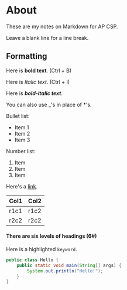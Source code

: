 # About

These are my notes on Markdown for AP CSP.

Leave a blank line for a line break.

## Formatting

Here is **bold text**. (Ctrl + B)

Here is *Italic text*. (Ctrl + I)

Here is ***bold-italic text***.

You can also use _'s in place of *'s.

Bullet list:
* Item 1
* Item 2
* Item 3

Number list:
1. Item
2. Item
3. Item

Here's a [link](http://test.com).

| Col1 | Col2 |
|------|------|
| r1c1 | r1c2 |
| r2c2 | r2c2 |


#### There are six levels of headings (6#)

Here is a highlighted `keyword`.

```java
public class Hello {
    public static void main(String[] args) {
        System.out.println("Hello!");
    }
}
```